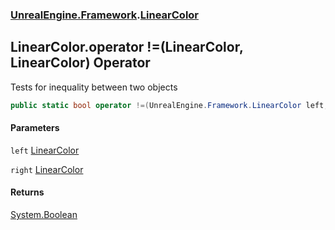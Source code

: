 ### [UnrealEngine.Framework](UnrealEngine_Framework.md 'UnrealEngine.Framework').[LinearColor](LinearColor.md 'UnrealEngine.Framework.LinearColor')
## LinearColor.operator !=(LinearColor, LinearColor) Operator
Tests for inequality between two objects  
```csharp
public static bool operator !=(UnrealEngine.Framework.LinearColor left, UnrealEngine.Framework.LinearColor right);
```
#### Parameters
<a name='UnrealEngine_Framework_LinearColor_op_Inequality(UnrealEngine_Framework_LinearColor_UnrealEngine_Framework_LinearColor)_left'></a>
`left` [LinearColor](LinearColor.md 'UnrealEngine.Framework.LinearColor')  
  
<a name='UnrealEngine_Framework_LinearColor_op_Inequality(UnrealEngine_Framework_LinearColor_UnrealEngine_Framework_LinearColor)_right'></a>
`right` [LinearColor](LinearColor.md 'UnrealEngine.Framework.LinearColor')  
  
#### Returns
[System.Boolean](https://docs.microsoft.com/en-us/dotnet/api/System.Boolean 'System.Boolean')  
